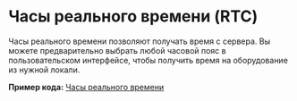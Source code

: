 # Часы реального времени \(RTC\)

Часы реального времени позволяют получать время с сервера. Вы можете предварительно выбрать любой часовой пояс в пользовательском интерфейсе, чтобы получить время на оборудование из нужной локали.

**Пример кода:** [Часы реального времени](https://github.com/blynkkk/blynk-library/blob/master/examples/Widgets/RTC/RTC.ino)

